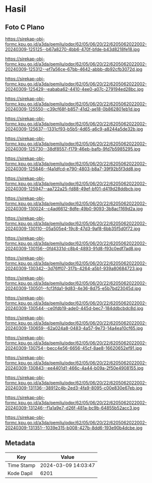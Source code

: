 # Hasil

## Foto C Plano

https://sirekap-obj-formc.kpu.go.id/a3da/pemilu/pdpr/62/05/06/20/22/6205062022002-20240309-125125--b67a8270-4bb6-470f-bfde-b43d8218fe18.jpg

https://sirekap-obj-formc.kpu.go.id/a3da/pemilu/pdpr/62/05/06/20/22/6205062022002-20240309-125312--ef7a56ce-67bb-4642-abbb-db92cfb3072d.jpg

https://sirekap-obj-formc.kpu.go.id/a3da/pemilu/pdpr/62/05/06/20/22/6205062022002-20240309-125429--eababa62-4410-4ee0-a07c-279194ed28bc.jpg

https://sirekap-obj-formc.kpu.go.id/a3da/pemilu/pdpr/62/05/06/20/22/6205062022002-20240309-125550--c39cf68f-b857-41d2-ae18-0b862801eb1d.jpg

https://sirekap-obj-formc.kpu.go.id/a3da/pemilu/pdpr/62/05/06/20/22/6205062022002-20240309-125637--1331cf93-b5b5-4d65-a6c9-a8244a5de32b.jpg

https://sirekap-obj-formc.kpu.go.id/a3da/pemilu/pdpr/62/05/06/20/22/6205062022002-20240309-125730--38df8557-f179-46eb-bafb-9fd7b5985295.jpg

https://sirekap-obj-formc.kpu.go.id/a3da/pemilu/pdpr/62/05/06/20/22/6205062022002-20240309-125846--f4a1dfcd-e790-4803-b8a7-39f92b5f3dd8.jpg

https://sirekap-obj-formc.kpu.go.id/a3da/pemilu/pdpr/62/05/06/20/22/6205062022002-20240309-125947--aa722a25-fd88-49ef-bf01-d419d28ddbcb.jpg

https://sirekap-obj-formc.kpu.go.id/a3da/pemilu/pdpr/62/05/06/20/22/6205062022002-20240309-130024--c4ad6612-8dfe-49b0-9093-3b8ac1169d2a.jpg

https://sirekap-obj-formc.kpu.go.id/a3da/pemilu/pdpr/62/05/06/20/22/6205062022002-20240309-130110--05a505e4-19c8-47d3-9af8-6bb35f5d0f72.jpg

https://sirekap-obj-formc.kpu.go.id/a3da/pemilu/pdpr/62/05/06/20/22/6205062022002-20240309-130156--0fd4331d-c8b4-4893-91d8-f93c0edf7ad8.jpg

https://sirekap-obj-formc.kpu.go.id/a3da/pemilu/pdpr/62/05/06/20/22/6205062022002-20240309-130342--3d76ff07-317b-4264-a5b1-939a80684723.jpg

https://sirekap-obj-formc.kpu.go.id/a3da/pemilu/pdpr/62/05/06/20/22/6205062022002-20240309-130501--fcf3fda1-9d83-4e36-8d75-e5b7bd23045d.jpg

https://sirekap-obj-formc.kpu.go.id/a3da/pemilu/pdpr/62/05/06/20/22/6205062022002-20240309-130544--ce0fdb19-ade0-445d-bec7-184ddbcbdc8d.jpg

https://sirekap-obj-formc.kpu.go.id/a3da/pemilu/pdpr/62/05/06/20/22/6205062022002-20240309-130659--62a024a8-0483-4a57-9e73-14a4ea10cf65.jpg

https://sirekap-obj-formc.kpu.go.id/a3da/pemilu/pdpr/62/05/06/20/22/6205062022002-20240309-130754--becc4e56-6656-45cf-8ae8-16620652ef91.jpg

https://sirekap-obj-formc.kpu.go.id/a3da/pemilu/pdpr/62/05/06/20/22/6205062022002-20240309-130843--ee4401d1-466c-4a44-b09a-2f50e4908155.jpg

https://sirekap-obj-formc.kpu.go.id/a3da/pemilu/pdpr/62/05/06/20/22/6205062022002-20240309-131136--38912c4b-2ed3-4fa9-8095-c00e830e67eb.jpg

https://sirekap-obj-formc.kpu.go.id/a3da/pemilu/pdpr/62/05/06/20/22/6205062022002-20240309-131246--f1a1a9e7-d26f-481a-bc9b-64855b52acc3.jpg

https://sirekap-obj-formc.kpu.go.id/a3da/pemilu/pdpr/62/05/06/20/22/6205062022002-20240309-131351--1039e315-b008-427b-8dd6-193e90b4dcbe.jpg


## Metadata

| Key        | Value               |
| ---------- | ------------------- |
| Time Stamp | 2024-03-09 14:03:47 |
| Kode Dapil | 6201                |



